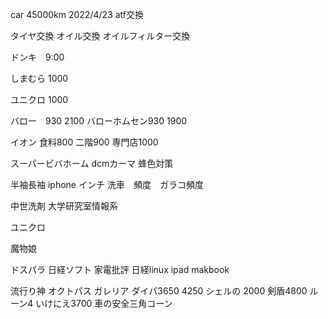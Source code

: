 car 45000km 2022/4/23
atf交換

タイヤ交換
オイル交換
オイルフィルター交換



ドンキ　9:00

しまむら 1000

ユニクロ  1000

バロー　930 2100
バローホムセン930 1900

イオン 食料800
二階900
専門店1000

スーパービバホーム
dcmカーマ
蜂色対策



半袖長袖
iphone インチ
洗車　頻度　ガラコ頻度

中世洗剤
大学研究室情報系

ユニクロ

魔物娘

ドスパラ
日経ソフト
家電批評
日経linux
ipad
makbook




流行り神
オクトパス
ガレリア
ダイパ3650 4250
シェルの 2000
剣盾4800 
ルーン4
いけにえ3700
車の安全三角コーン


